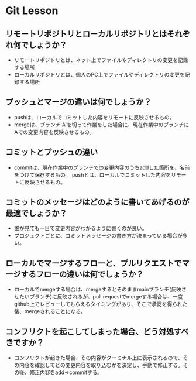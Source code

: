 # Git Lesson

## リモートリポジトリとローカルリポジトリとはそれぞれ何でしょうか？
- リモートリポジトリとは、ネット上でファイルやディレクトリの変更を記録する場所
- ローカルリポジトリとは、個人のPC上でファイルやディレクトリの変更を記録する場所

## プッシュとマージの違いは何でしょうか？
- pushは、ローカルでコミットした内容をリモートに反映させるもの。
- mergeは、ブランチ'A'を切って作業をした場合に、現在作業中のブランチにAでの変更内容を反映させるもの。

## コミットとプッシュの違い
- commitは、現在作業中のブランチでの変更内容のうちaddした箇所を、名前をつけて保存するもの。
pushとは、ローカルでコミットした内容をリモートに反映させるもの。

## コミットのメッセージはどのように書いてあげるのが最適でしょうか？
- 誰が見ても一目で変更内容がわかるように書くのが良い。
- プロジェクトごとに、コミットメッセージの書き方が決まっている場合が多い。

## ローカルでマージするフローと、プルリクエストでマージするフローの違いは何でしょうか？
- ローカルでmergeする場合は、mergeするとそのままmainブランチ(反映させたいブランチ)に反映されるが、pull requestでmergeする場合は、一度github上でレビューしてもらえるタイミングがあり、そこで承認を得られた後、mergeされることになる。

## コンフリクトを起こしてしまった場合、どう対処すべきですか？
- コンフリクトが起きた場合、その内容がターミナル上に表示されるので、その内容を確認してどの変更内容を取り込むかを決定し、手動で修正する。その後、修正内容をadd→commitする。
